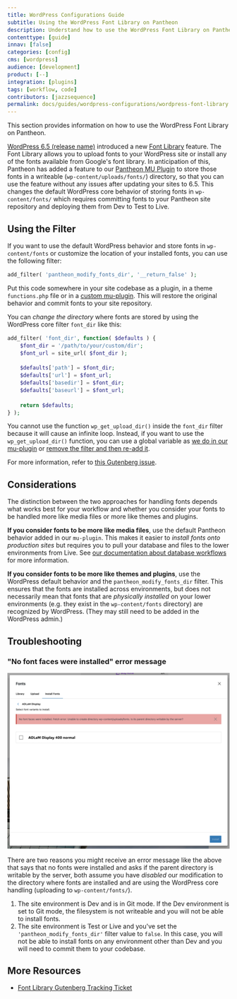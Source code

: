 ```yaml
---
title: WordPress Configurations Guide
subtitle: Using the WordPress Font Library on Pantheon
description: Understand how to use the WordPress Font Library on Pantheon and how to restore the WordPress default behavior.
contenttype: [guide]
innav: [false]
categories: [config]
cms: [wordpress]
audience: [development]
product: [--]
integration: [plugins]
tags: [workflow, code]
contributors: [jazzsequence]
permalink: docs/guides/wordpress-configurations/wordpress-font-library
---
```


This section provides information on how to use the WordPress Font Library on Pantheon.

[WordPress 6.5 (release name)]() introduced a new [Font Library]() feature. The Font Library allows you to upload fonts to your WordPress site or install any of the fonts available from Google's font library. In anticipation of this, Pantheon has added a feature to our [Pantheon MU Plugin](https://github.com/pantheon-systems/pantheon-mu-plugin) to store those fonts in a writeable (`wp-content/uploads/fonts/`) directory, so that you can use the feature without any issues after updating your sites to 6.5. This changes the default WordPress core behavior of storing fonts in `wp-content/fonts/` which requires committing fonts to your Pantheon site repository and deploying them from Dev to Test to Live.

## Using the Filter

If you want to use the default WordPress behavior and store fonts in `wp-content/fonts` or customize the location of your installed fonts, you can use the following filter:

```php
add_filter( 'pantheon_modify_fonts_dir', '__return_false' );
```

Put this code somewhere in your site codebase as a plugin, in a theme `functions.php` file or in a [custom mu-plugin](https://docs.pantheon.io/guides/wordpress-configurations/wordpress-custom-code). This will restore the original behavior and commit fonts to your site repository.

You can _change the directory_ where fonts are stored by using the WordPress core filter `font_dir` like this:

```php
add_filter( 'font_dir', function( $defaults ) {
	$font_dir = '/path/to/your/custom/dir';
	$font_url = site_url( $font_dir );
	
	$defaults['path'] = $font_dir;
	$defaults['url'] = $font_url;
	$defaults['basedir'] = $font_dir;
	$defaults['baseurl'] = $font_url;
	
	return $defaults;
} );
```

<Alert title="Note" type="info">

You cannot use the function `wp_get_upload_dir()` inside the `font_dir` filter because it will cause an infinite loop. Instead, if you want to use the `wp_get_upload_dir()` function, you can use a global variable as [we do in our mu-plugin](https://github.com/pantheon-systems/pantheon-mu-plugin/blob/main/inc/fonts.php) or [remove the filter and then re-add it](https://github.com/WordPress/wordcamp.org/pull/1245/files#diff-e441f1053cefcd468bd20fed91d1aac5e902871d7c564be909fc35590f9c3082R635-R637).

For more information, refer to [this Gutenberg issue](https://github.com/WordPress/gutenberg/issues/58696).

</Alert>

## Considerations

The distinction between the two approaches for handling fonts depends what works best for your workflow and whether you consider your fonts to be handled more like media files or more like themes and plugins.

**If you consider fonts to be more like media files**, use the default Pantheon behavior added in our `mu-plugin`. This makes it easier to _install fonts onto production sites_ but requires you to pull your database and files to the lower environments from Live. See [our documentation about database workflows](https://docs.pantheon.io/guides/mariadb-mysql/database-workflow-tools) for more information.

**If you consider fonts to be more like themes and plugins**, use the WordPress default behavior and the `pantheon_modify_fonts_dir` filter. This ensures that the fonts are installed across environments, but does not necessarily mean that fonts that are _physically installed_ on your lower environments (e.g. they exist in the `wp-content/fonts` directory) are recognized by WordPress. (They may still need to be added in the WordPress admin.)

## Troubleshooting

### "No font faces were installed" error message

![No font faces were installed](../../../images/wordpress-configurations/07-no-font-faces-installed.png)

There are two reasons you might receive an error message like the above that says that no fonts were installed and asks if the parent directory is writable by the server, both assume you have _disabled_ our modification to the directory where fonts are installed and are using the WordPress core handling (uploading to `wp-content/fonts/`).

1. The site environment is Dev and is in Git mode. If the Dev environment is set to Git mode, the filesystem is not writeable and you will not be able to install fonts.
2. The site environment is Test or Live and you've set the `'pantheon_modify_fonts_dir'` filter value to `false`. In this case, you will not be able to install fonts on any environment other than Dev and you will need to commit them to your codebase.

## More Resources
* [Font Library Gutenberg Tracking Ticket](https://github.com/WordPress/gutenberg/issues/55277)